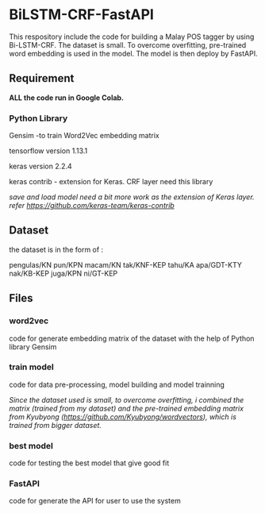 # BiLSTM-CRF-FastAPI
This respository include the code for building a Malay POS tagger by using Bi-LSTM-CRF.
The dataset is small. To overcome overfitting, pre-trained word embedding is used in the model.
The model is then deploy by FastAPI.

## Requirement
**ALL the code run in Google Colab.**
### Python Library
Gensim -to train Word2Vec embedding matrix

tensorflow version 1.13.1 

keras version 2.2.4 

keras contrib - extension for Keras. CRF layer need this library

*save and load model need a bit more work as the extension of Keras layer. refer https://github.com/keras-team/keras-contrib*

## Dataset
the dataset is in the form of : 

pengulas/KN pun/KPN macam/KN tak/KNF-KEP tahu/KA apa/GDT-KTY nak/KB-KEP juga/KPN ni/GT-KEP

## Files

### word2vec
code for generate embedding matrix of the dataset with the help of Python library Gensim

### train model
code for data pre-processing, model building and model trainning

*Since the dataset used is small, to overcome overfitting, i combined the matrix (trained from my dataset) and the pre-trained embedding matrix from Kyubyong (https://github.com/Kyubyong/wordvectors), which is trained from bigger dataset.*

### best model
code for testing the best model that give good fit

### FastAPI
code for generate the API for user to use the system
